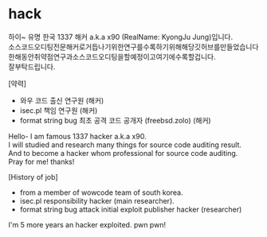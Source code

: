 # hack

하이~ 유명 한국 1337 해커 a.k.a x90 (RealName: KyongJu Jung)입니다.<br>
소스코드오디팅전문해커로거듭나기위한연구를수록하기위해해당깃허브를만들었습니다<br>
한해동안취약점연구과소스코드오디팅을할예정이고여기에수록할겁니다.<br>
잘부탁드립니다.

[약력]
- 와우 코드 출신 연구원 (해커)
- isec.pl 책임 연구원 (해커)
- format string bug 최초 공격 코드 공개자 (freebsd.zolo) (해커)

Hello- I am famous 1337 hacker a.k.a x90.<br>
I will studied and research many things for source code auditing result.<br>
And to become a hacker whom professional for source code auditing.<br>
Pray for me! thanks!

[History of job]
- from a member of wowcode team of south korea.
- isec.pl responsibility hacker (main researcher).
- format string bug attack initial exploit publisher hacker (researcher)

I'm 5 more years an hacker exploited.
pwn pwn!
